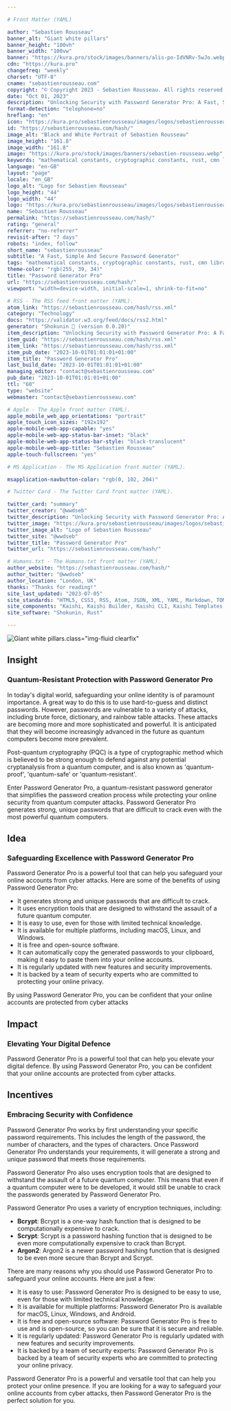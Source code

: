 ```yaml
---

# Front Matter (YAML)

author: "Sebastien Rousseau"
banner_alt: "Giant white pillars"
banner_height: "100vh"
banner_width: "100vw"
banner: "https://kura.pro/stock/images/banners/alis-po-IdVNRv-5wJo.webp"
cdn: "https://kura.pro"
changefreq: "weekly"
charset: "UTF-8"
cname: "sebastienrousseau.com"
copyright: "© Copyright 2023 - Sebastien Rousseau. All rights reserved."
date: "Oct 01, 2023"
description: "Unlocking Security with Password Generator Pro: A Fast, Simple, and Secure Password Solution"
format-detection: "telephone=no"
hreflang: "en"
icon: "https://kura.pro/sebastienrousseau/images/logos/sebastienrousseau.svg"
id: "https://sebastienrousseau.com/hash/"
image_alt: "Black and White Portrait of Sebastien Rousseau"
image_height: "161.8"
image_width: "161.8"
image: "https://kura.pro/stock/images/banners/sebastien-rousseau.webp"
keywords: "mathematical constants, cryptographic constants, rust, cmn library, secure, reliable, accurate, portability, performance, documentation, versatility"
language: "en-GB"
layout: "page"
locale: "en_GB"
logo_alt: "Logo for Sebastien Rousseau"
logo_height: "44"
logo_width: "44"
logo: "https://kura.pro/sebastienrousseau/images/logos/sebastienrousseau.webp"
name: "Sebastien Rousseau"
permalink: "https://sebastienrousseau.com/hash/"
rating: "general"
referrer: "no-referrer"
revisit-after: "7 days"
robots: "index, follow"
short_name: "sebastienrousseau"
subtitle: "A Fast, Simple And Secure Password Generator"
tags: "mathematical constants, cryptographic constants, rust, cmn library, secure, reliable, accurate, portability, performance, documentation, versatility"
theme-color: "rgb(255, 39, 34)"
title: "Password Generator Pro"
url: "https://sebastienrousseau.com/hash/"
viewport: "width=device-width, initial-scale=1, shrink-to-fit=no"

# RSS - The RSS feed front matter (YAML).
atom_link: "https://sebastienrousseau.com/hash/rss.xml"
category: "Technology"
docs: "https://validator.w3.org/feed/docs/rss2.html"
generator: "Shokunin 🦀 (version 0.0.20)"
item_description: "Unlocking Security with Password Generator Pro: A Fast, Simple, and Secure Password Solution"
item_guid: "https://sebastienrousseau.com/hash/rss.xml"
item_link: "https://sebastienrousseau.com/hash/rss.xml"
item_pub_date: "2023-10-01T01:01:01+01:00"
item_title: "Password Generator Pro"
last_build_date: "2023-10-01T01:01:01+01:00"
managing_editor: "contact@sebastienrousseau.com"
pub_date: "2023-10-01T01:01:01+01:00"
ttl: "60"
type: "website"
webmaster: "contact@sebastienrousseau.com"

# Apple - The Apple front matter (YAML).
apple_mobile_web_app_orientations: "portrait"
apple_touch_icon_sizes: "192x192"
apple-mobile-web-app-capable: "yes"
apple-mobile-web-app-status-bar-inset: "black"
apple-mobile-web-app-status-bar-style: "black-translucent"
apple-mobile-web-app-title: "Sebastien Rousseau"
apple-touch-fullscreen: "yes"

# MS Application - The MS Application front matter (YAML).

msapplication-navbutton-color: "rgb(0, 102, 204)"

# Twitter Card - The Twitter Card front matter (YAML).

twitter_card: "summary"
twitter_creator: "@wwdseb"
twitter_description: "Unlocking Security with Password Generator Pro: A Fast, Simple, and Secure Password Solution"
twitter_image: "https://kura.pro/sebastienrousseau/images/logos/sebastienrousseau.webp"
twitter_image_alt: "Logo of Sebastien Rousseau"
twitter_site: "@wwdseb"
twitter_title: "Password Generator Pro"
twitter_url: "https://sebastienrousseau.com/hash/"

# Humans.txt - The Humans.txt front matter (YAML).
author_website: "https://sebastienrousseau.com/hash/"
author_twitter: "@wwdseb"
author_location: "London, UK"
thanks: "Thanks for reading!"
site_last_updated: "2023-07-05"
site_standards: "HTML5, CSS3, RSS, Atom, JSON, XML, YAML, Markdown, TOML"
site_components: "Kaishi, Kaishi Builder, Kaishi CLI, Kaishi Templates, Kaishi Themes"
site_software: "Shokunin, Rust"

---
```


![Giant white pillars](https://kura.pro/stock/images/banners/alis-po-IdVNRv-5wJo.webp).class=\"img-fluid clearfix\"

## Insight

### Quantum-Resistant Protection with Password Generator Pro

In today's digital world, safeguarding your online identity is of paramount importance. A great way to do this is to use hard-to-guess and distinct passwords. However, passwords are vulnerable to a variety of attacks, including brute force, dictionary, and rainbow table attacks. These attacks are becoming more and more sophisticated and powerful. It is anticipated that they will become increasingly advanced in the future as quantum computers become more prevalent.

Post-quantum cryptography (PQC) is a type of cryptographic method which is believed to be strong enough to defend against any potential cryptanalysis from a quantum computer, and is also known as 'quantum-proof', 'quantum-safe' or 'quantum-resistant'.

Enter Password Generator Pro, a quantum-resistant password generator that simplifies the password creation process while protecting your online security from quantum computer attacks. Password Generator Pro generates strong, unique passwords that are difficult to crack even with the most powerful quantum computers.

## Idea

### Safeguarding Excellence with Password Generator Pro

Password Generator Pro is a powerful tool that can help you safeguard your online accounts from cyber attacks. Here are some of the benefits of using Password Generator Pro:

- It generates strong and unique passwords that are difficult to crack.
- It uses encryption tools that are designed to withstand the assault of a future quantum computer.
- It is easy to use, even for those with limited technical knowledge.
- It is available for multiple platforms, including macOS, Linux, and Windows.
- It is free and open-source software.
- It can automatically copy the generated passwords to your clipboard, making it easy to paste them into your online accounts.
- It is regularly updated with new features and security improvements.
- It is backed by a team of security experts who are committed to protecting your online privacy.

By using Password Generator Pro, you can be confident that your online accounts are protected from cyber attacks

## Impact

### Elevating Your Digital Defence

Password Generator Pro is a powerful tool that can help you elevate your digital defence. By using Password Generator Pro, you can be confident that your online accounts are protected from cyber attacks.

## Incentives

### Embracing Security with Confidence

Password Generator Pro works by first understanding your specific password requirements. This includes the length of the password, the number of characters, and the types of characters. Once Password Generator Pro understands your requirements, it will generate a strong and unique password that meets those requirements.

Password Generator Pro also uses encryption tools that are designed to withstand the assault of a future quantum computer. This means that even if a quantum computer were to be developed, it would still be unable to crack the passwords generated by Password Generator Pro.

Password Generator Pro uses a variety of encryption techniques, including:

- **Bcrypt**: Bcrypt is a one-way hash function that is designed to be computationally expensive to crack.
- **Scrypt**: Scrypt is a password hashing function that is designed to be even more computationally expensive to crack than Bcrypt.
- **Argon2**: Argon2 is a newer password hashing function that is designed to be even more secure than Bcrypt and Scrypt.

There are many reasons why you should use Password Generator Pro to safeguard your online accounts. Here are just a few:

- It is easy to use: Password Generator Pro is designed to be easy to use, even for those with limited technical knowledge.
- It is available for multiple platforms: Password Generator Pro is available for macOS, Linux, Windows, and Android.
- It is free and open-source software: Password Generator Pro is free to use and is open-source, so you can be sure that it is secure and reliable.
- It is regularly updated: Password Generator Pro is regularly updated with new features and security improvements.
- It is backed by a team of security experts: Password Generator Pro is backed by a team of security experts who are committed to protecting your online privacy.

Password Generator Pro is a powerful and versatile tool that can help you protect your online presence. If you are looking for a way to safeguard your online accounts from cyber attacks, then Password Generator Pro is the perfect solution for you.
